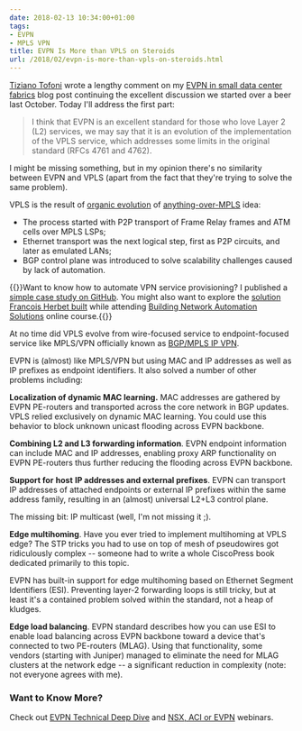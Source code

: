 ```yaml
---
date: 2018-02-13 10:34:00+01:00
tags:
- EVPN
- MPLS VPN
title: EVPN Is More than VPLS on Steroids
url: /2018/02/evpn-is-more-than-vpls-on-steroids.html
---
```

[Tiziano Tofoni](https://www.linkedin.com/in/tiziano-tofoni-1361759/) wrote a lengthy comment on my [EVPN in small data center fabrics](https://blog.ipspace.net/2018/02/using-evpn-in-very-small-data-center.html) blog post continuing the excellent discussion we started over a beer last October. Today I'll address the first part:

> I think that EVPN is an excellent standard for those who love Layer 2 (L2) services, we may say that it is an evolution of the implementation of the VPLS service, which addresses some limits in the original standard (RFCs 4761 and 4762).

I might be missing something, but in my opinion there's no similarity between EVPN and VPLS (apart from the fact that they're trying to solve the same problem).
<!--more-->
VPLS is the result of [organic evolution](https://en.wikipedia.org/wiki/Favela#/media/File:1_rocinha_favela_closeup.JPG) of [anything-over-MPLS](https://tools.ietf.org/html/rfc3251) idea:

-   The process started with P2P transport of Frame Relay frames and ATM cells over MPLS LSPs;
-   Ethernet transport was the next logical step, first as P2P circuits, and later as emulated LANs;
-   BGP control plane was introduced to solve scalability challenges caused by lack of automation.

{{<note info>}}Want to know how to automate VPN service provisioning? I published a [simple case study on GitHub](https://github.com/ipspace/MPLS-infrastructure). You might also want to explore the [solution Francois Herbet built](https://blog.ipspace.net/2018/02/automation-win-mplsvpn-service.html) while attending [Building Network Automation Solutions](http://www.ipspace.net/Building_Network_Automation_Solutions) online course.{{</note>}}

At no time did VPLS evolve from wire-focused service to endpoint-focused service like MPLS/VPN officially known as [BGP/MPLS IP VPN](https://tools.ietf.org/html/rfc4364).

EVPN is (almost) like MPLS/VPN but using MAC and IP addresses as well as IP prefixes as endpoint identifiers. It also solved a number of other problems including:

**Localization of dynamic MAC learning.** MAC addresses are gathered by EVPN PE-routers and transported across the core network in BGP updates. VPLS relied exclusively on dynamic MAC learning. You could use this behavior to block unknown unicast flooding across EVPN backbone.

**Combining L2 and L3 forwarding information**. EVPN endpoint information can include MAC and IP addresses, enabling proxy ARP functionality on EVPN PE-routers thus further reducing the flooding across EVPN backbone.

**Support for** **host** **IP addresses and external prefixes**. EVPN can transport IP addresses of attached endpoints or external IP prefixes within the same address family, resulting in an (almost) universal L2+L3 control plane.

The missing bit: IP multicast (well, I'm not missing it ;).

**Edge multihoming**. Have you ever tried to implement multihoming at VPLS edge? The STP tricks you had to use on top of mesh of pseudowires got ridiculously complex -- someone had to write a whole CiscoPress book dedicated primarily to this topic.

EVPN has built-in support for edge multihoming based on Ethernet Segment Identifiers (ESI). Preventing layer-2 forwarding loops is still tricky, but at least it's a contained problem solved within the standard, not a heap of kludges.

**Edge load balancing**. EVPN standard describes how you can use ESI to enable load balancing across EVPN backbone toward a device that's connected to two PE-routers (MLAG). Using that functionality, some vendors (starting with Juniper) managed to eliminate the need for MLAG clusters at the network edge -- a significant reduction in complexity (note: not everyone agrees with me).

### Want to Know More?

Check out [EVPN Technical Deep Dive](https://www.ipspace.net/EVPN_Technical_Deep_Dive) and [NSX, ACI or EVPN](https://www.ipspace.net/VMware_NSX,_Cisco_ACI_or_Standard-Based_EVPN) webinars.
